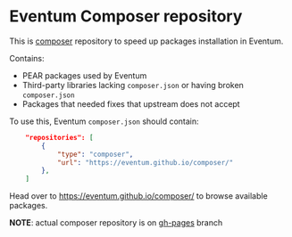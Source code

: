 Eventum Composer repository
===========================

This is [composer](https://getcomposer.org/) repository to speed up packages installation in Eventum.

Contains:
  - PEAR packages used by Eventum
  - Third-party libraries lacking `composer.json` or having broken `composer.json`
  - Packages that needed fixes that upstream does not accept

To use this, Eventum `composer.json` should contain:

```json
	"repositories": [
		{
			"type": "composer",
			"url": "https://eventum.github.io/composer/"
		},
    ]
```

Head over to https://eventum.github.io/composer/ to browse available packages.

__NOTE__: actual composer repository is on [gh-pages](https://github.com/eventum/composer/tree/gh-pages) branch
